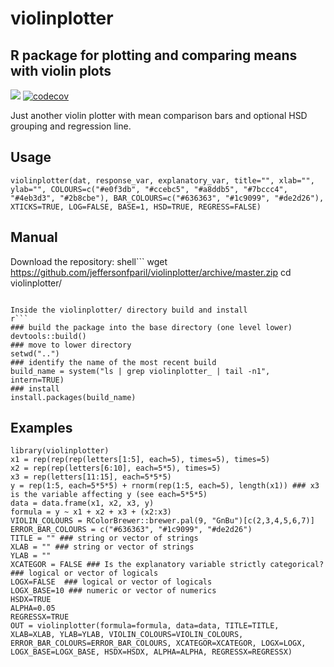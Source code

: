 # violinplotter
## R package for plotting and comparing means with violin plots

![](https://travis-ci.com/jeffersonfparil/violinplotter.svg?branch=master) [![codecov](https://codecov.io/gh/jeffersonfparil/violinplotter/branch/master/graph/badge.svg)](https://codecov.io/gh/jeffersonfparil/violinplotter)

Just another violin plotter with mean comparison bars and optional HSD grouping and regression line.

## Usage
```
violinplotter(dat, response_var, explanatory_var, title="", xlab="", ylab="", COLOURS=c("#e0f3db", "#ccebc5", "#a8ddb5", "#7bccc4", "#4eb3d3", "#2b8cbe"), BAR_COLOURS=c("#636363", "#1c9099", "#de2d26"), XTICKS=TRUE, LOG=FALSE, BASE=1, HSD=TRUE, REGRESS=FALSE)
```

## Manual
Download the repository:
shell```
wget https://github.com/jeffersonfparil/violinplotter/archive/master.zip
cd violinplotter/
```

Inside the violinplotter/ directory build and install
r```
### build the package into the base directory (one level lower)
devtools::build()
### move to lower directory
setwd("..")
### identify the name of the most recent build
build_name = system("ls | grep violinplotter_ | tail -n1", intern=TRUE)
### install
install.packages(build_name)
```

## Examples
```
library(violinplotter)
x1 = rep(rep(rep(letters[1:5], each=5), times=5), times=5)
x2 = rep(rep(letters[6:10], each=5*5), times=5)
x3 = rep(letters[11:15], each=5*5*5)
y = rep(1:5, each=5*5*5) + rnorm(rep(1:5, each=5), length(x1)) ### x3 is the variable affecting y (see each=5*5*5)
data = data.frame(x1, x2, x3, y)
formula = y ~ x1 + x2 + x3 + (x2:x3)
VIOLIN_COLOURS = RColorBrewer::brewer.pal(9, "GnBu")[c(2,3,4,5,6,7)]
ERROR_BAR_COLOURS = c("#636363", "#1c9099", "#de2d26")
TITLE = "" ### string or vector of strings
XLAB = "" ### string or vector of strings
YLAB = ""
XCATEGOR = FALSE ### Is the explanatory variable strictly categorical? ### logical or vector of logicals
LOGX=FALSE  ### logical or vector of logicals
LOGX_BASE=10 ### numeric or vector of numerics
HSDX=TRUE
ALPHA=0.05
REGRESSX=TRUE
OUT = violinplotter(formula=formula, data=data, TITLE=TITLE, XLAB=XLAB, YLAB=YLAB, VIOLIN_COLOURS=VIOLIN_COLOURS, ERROR_BAR_COLOURS=ERROR_BAR_COLOURS, XCATEGOR=XCATEGOR, LOGX=LOGX, LOGX_BASE=LOGX_BASE, HSDX=HSDX, ALPHA=ALPHA, REGRESSX=REGRESSX)

```

